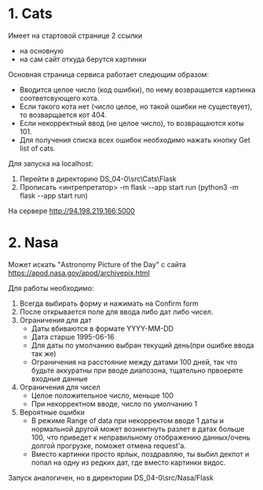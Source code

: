 # 1. Cats

Имеет на стартовой странице 2 ссылки

* на основную
* на сам сайт откуда берутся картинки

Основная страница сервиса работает следющим образом:

* Вводится целое число (код ошибки), по нему возвращается картинка соответсвующего кота.
* Если такого кота нет (число целое, но такой ошибки не существует), то возварщается кот 404.
* Если некорректный ввод (не целое число), то возвращаются коты 101.
* Для получения списка всех ошибок необходимо нажать кнопку Get list of cats.

Для запуска на localhost:

1. Перейти в директорию
   DS_04-0\src\Cats\Flask
2. Прописать
   <интрепретатор> -m flask --app start run
   (python3  -m flask --app start run)

На сервере
http://94.198.219.166:5000

# 2. Nasa

Может искать "Astronomy Picture of the Day" с сайта https://apod.nasa.gov/apod/archivepix.html

Для работы необходимо:

1. Всегда выбирать форму и нажимать на Confirm form
2. После открывается поле для ввода либо дат либо чисел.
3. Ограничения для дат
   * Даты вбиваются в формате YYYY-MM-DD
   * Дата старше 1995-06-16
   * Для даты по умолчанию выбран текущий день(при ошибке ввода так же)
   * Ограничения на расстояние между датами 100 дней, так что будьте аккуратны при вводе диапозона, тщательно првоеряте входные данные
4. Ограничения для чисел
   * Целое положительное число, меньше 100
   * При некорректном вводе, число по умолчанию 1
5. Вероятные ошибки
   * В режиме Range of data при некорректом вводе 1 даты и нормальной другой может возниктнуть разлет в датах больше 100, что приведет к неправильному отображению данных/очень долгой прогрузке, поможет отмена request'a.
   * Вместо картинки просто ярлык, поздравляю, ты выбил декпот и попал на одну из редких дат, где вместо картинки видос.

Запуск аналогичен, но в директории
DS_04-0\src/Nasa/Flask
